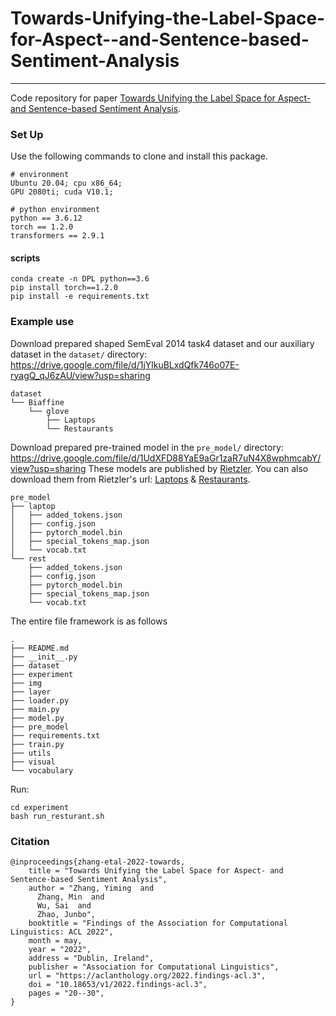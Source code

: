 # Towards-Unifying-the-Label-Space-for-Aspect--and-Sentence-based-Sentiment-Analysis
---
Code repository for paper [Towards Unifying the Label Space for Aspect- and Sentence-based Sentiment Analysis](https://aclanthology.org/2022.findings-acl.3/).



<!-- <p align="center"><img width="85%" src="imgs/shaping_main.png" /></p> -->



### Set Up
Use the following commands to clone and install this package. 

```
# environment
Ubuntu 20.04; cpu x86_64; 
GPU 2080ti; cuda V10.1;

# python environment
python == 3.6.12
torch == 1.2.0
transformers == 2.9.1
```
#### scripts
```
conda create -n DPL python==3.6
pip install torch==1.2.0
pip install -e requirements.txt
```


### Example use

Download prepared shaped SemEval 2014 task4 dataset and our auxiliary dataset in the ```dataset/``` directory: https://drive.google.com/file/d/1jYlkuBLxdQfk746o07E-ryagQ_qJ6zAU/view?usp=sharing  
```
dataset
└── Biaffine
    └── glove
        ├── Laptops
        └── Restaurants
```

Download prepared pre-trained model in the ```pre_model/``` directory: https://drive.google.com/file/d/1UdXFD88YaE9aGr1zaR7uN4X8wphmcabY/view?usp=sharing
These models are published by [Rietzler](https://github.com/deepopinion/domain-adapted-atsc). You can also download them from Rietzler's url: [Laptops](https://drive.google.com/file/d/1I2hOyi120Fwn2cApfVwjaOw782IGjWS8/view) & [Restaurants](https://drive.google.com/file/d/1DmVrhKQx74p1U5c7oq6qCTVxGIpgvp1c/view).
```
pre_model
├── laptop
│   ├── added_tokens.json
│   ├── config.json
│   ├── pytorch_model.bin
│   ├── special_tokens_map.json
│   └── vocab.txt
└── rest
    ├── added_tokens.json
    ├── config.json
    ├── pytorch_model.bin
    ├── special_tokens_map.json
    └── vocab.txt
```

The entire file framework is as follows
```
.
├── README.md
├── __init__.py
├── dataset
├── experiment
├── img
├── layer
├── loader.py
├── main.py
├── model.py
├── pre_model
├── requirements.txt
├── train.py
├── utils
├── visual
└── vocabulary
```

Run:
```
cd experiment
bash run_resturant.sh
```


### Citation
```
@inproceedings{zhang-etal-2022-towards,
    title = "Towards Unifying the Label Space for Aspect- and Sentence-based Sentiment Analysis",
    author = "Zhang, Yiming  and
      Zhang, Min  and
      Wu, Sai  and
      Zhao, Junbo",
    booktitle = "Findings of the Association for Computational Linguistics: ACL 2022",
    month = may,
    year = "2022",
    address = "Dublin, Ireland",
    publisher = "Association for Computational Linguistics",
    url = "https://aclanthology.org/2022.findings-acl.3",
    doi = "10.18653/v1/2022.findings-acl.3",
    pages = "20--30",
}
```

